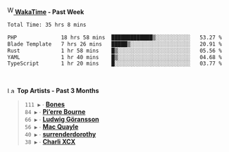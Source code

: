 <img src="https://github.com/dxnter/dxnter/assets/17434202/67b21fa4-d36d-46f9-9dec-f23d976b00ef" alt="WakaTime Logo" width="14" height="18"/><a href="https://wakatime.com/@dxnter" target="_blank"><strong> WakaTime</strong></a><strong> - Past Week</strong>

<!--START_SECTION:waka-->

```txt
Total Time: 35 hrs 8 mins

PHP              18 hrs 58 mins  █████████████▒░░░░░░░░░░░   53.27 %
Blade Template   7 hrs 26 mins   █████▒░░░░░░░░░░░░░░░░░░░   20.91 %
Rust             1 hr 58 mins    █▒░░░░░░░░░░░░░░░░░░░░░░░   05.56 %
YAML             1 hr 40 mins    █▒░░░░░░░░░░░░░░░░░░░░░░░   04.68 %
TypeScript       1 hr 20 mins    █░░░░░░░░░░░░░░░░░░░░░░░░   03.77 %
```

<!--END_SECTION:waka-->

<br/>

<!--START_LASTFM_ARTISTS:{"period": "3month", "rows": 6}-->
<a href="https://last.fm" target="_blank"><img src="https://user-images.githubusercontent.com/17434202/215290617-e793598d-d7c9-428f-9975-156db1ba89cc.svg" alt="Last.fm Logo" width="18" height="13"/></a> **Top Artists - Past 3 Months**

> `111 ▶️` ∙ **[Bones](https://www.last.fm/music/Bones)**<br/>
> `84 ▶️` ∙ **[Pi’erre Bourne](https://www.last.fm/music/Pi%E2%80%99erre+Bourne)**<br/>
> `66 ▶️` ∙ **[Ludwig Göransson](https://www.last.fm/music/Ludwig+G%C3%B6ransson)**<br/>
> `56 ▶️` ∙ **[Mac Quayle](https://www.last.fm/music/Mac+Quayle)**<br/>
> `40 ▶️` ∙ **[surrenderdorothy](https://www.last.fm/music/surrenderdorothy)**<br/>
> `38 ▶️` ∙ **[Charli XCX](https://www.last.fm/music/Charli+XCX)**<br/>
<!--END_LASTFM_ARTISTS-->
